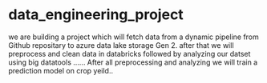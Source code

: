 # data_engineering_project
we are building a project which will fetch data from a dynamic pipeline from Github repositary to azure data lake storage Gen 2. after that we will preprocess and clean data in databricks followed by analyzing our datset using big datatools ...... After all preprocessing and analyzing we will train a prediction model on crop yeild..
